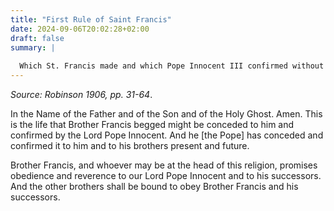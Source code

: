 ```yaml
---
title: "First Rule of Saint Francis"
date: 2024-09-06T20:02:28+02:00
draft: false
summary: |
  
  Which St. Francis made and which Pope Innocent III confirmed without a Bull.
---
```



*Source: Robinson 1906, pp. 31-64*.

In the Name of the Father and of the Son and of the Holy Ghost. Amen. This is the life that Brother Francis begged might be conceded to him and confirmed by the Lord Pope Innocent. And he [the Pope] has conceded and confirmed it to him and to his brothers present and future. 

Brother Francis, and whoever may be at the head of this religion, promises obedience and reverence to our Lord Pope Innocent and to his successors. And the other brothers shall be bound to obey Brother Francis and his successors.

